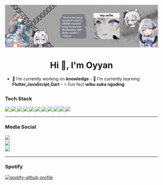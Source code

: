 

![Header](./bannerzeta1.gif)
<h1 align="center">Hi 👋, I'm Oyyan</h1>


- 🔭 I’m currently working on **knowledge** - 🌱 I’m currently learning **Flutter,JavaScript,Dart** - ⚡ Fun fact **wibu suka ngoding**


<h3 align="left">Tech Stack</h3>
<p align="left">
    <a href="https://developer.mozilla.org/en-US/docs/Web/HTML">
        <img src="https://skillicons.dev/icons?i=html">
    </a>
    <a href="https://developer.mozilla.org/en-US/docs/Web/CSS">
        <img src="https://skillicons.dev/icons?i=css">
    </a>
    <a href="https://devdocs.io/javascript/">
        <img src="https://skillicons.dev/icons?i=js">
    </a>
    <a href="https://www.php.net/docs.php">
        <img src="https://skillicons.dev/icons?i=php">
    </a>
    <a href="https://dart.dev/">
        <img src="https://skillicons.dev/icons?i=dart">
    </a>
    <a href="https://learn.microsoft.com/en-us/dotnet/csharp/">
        <img src="https://skillicons.dev/icons?i=cs">
    </a>
    <a href="https://flutter.dev/games?gad_source=1&gclid=Cj0KCQjwxqayBhDFARIsAANWRnSV3OYRFPo5XdSVoBnS8R9HgtDsMPqhRCl9vLR56REQm9LhOvuXbR4aAnT0EALw_wcB&gclsrc=aw.ds">
        <img src="https://skillicons.dev/icons?i=flutter">
    </a>
    <a href="https://tailwindcss.com/">
        <img src="https://skillicons.dev/icons?i=tailwind">
    </a>
    <a href="https://laravel.com/docs/11.x">
        <img src="https://skillicons.dev/icons?i=laravel">
    </a>
    <a href="https://git-scm.com/doc">
        <img src="https://skillicons.dev/icons?i=git">
    </a>
    <a href="https://github.com/Oyyanv">
        <img src="https://skillicons.dev/icons?i=github">
    </a>
</p>
<hr>
<h3 align="left">Media Social</h3>
<p align="left">
    <a href="https://www.instagram.com/oyyn._/" target="_blank" >
        <img src="https://img.shields.io/badge/Instagram-807b7a?style=for-the-badge&logo=instagram&logoColor=white">
    </a>
    <br>
    <a href="https://web.facebook.com/royyweebs.royyweebs/" target="_blank">
        <img src="https://img.shields.io/badge/Facebook-807b7a?style=for-the-badge&logo=facebook&logoColor=white">
    </a>
    <br>
    <a href="https://twitter.com/Oyyany" target="_blank">
        <img src="https://img.shields.io/badge/Twitter-807b7a?style=for-the-badge&logo=twitter&logoColor=white">
    </a>
</p>

<hr>
<h3><b>Spotify</b></h3>

[![spotify-github-profile](https://spotify-github-profile.vercel.app/api/view?uid=lw6c4qxvwb6pewysgy0yq5du6&cover_image=true&theme=natemoo-re&show_offline=true&background_color=121212&interchange=true&bar_color=53b14f&bar_color_cover=false)](https://spotify-github-profile.vercel.app/api/view?uid=lw6c4qxvwb6pewysgy0yq5du6&redirect=true)
